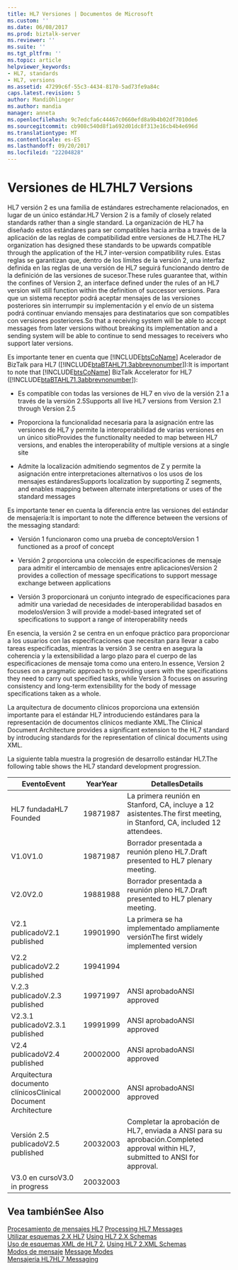 ```yaml
---
title: HL7 Versiones | Documentos de Microsoft
ms.custom: ''
ms.date: 06/08/2017
ms.prod: biztalk-server
ms.reviewer: ''
ms.suite: ''
ms.tgt_pltfrm: ''
ms.topic: article
helpviewer_keywords:
- HL7, standards
- HL7, versions
ms.assetid: 47299c6f-55c3-4434-8170-5ad73fe9a84c
caps.latest.revision: 5
author: MandiOhlinger
ms.author: mandia
manager: anneta
ms.openlocfilehash: 9c7edcfa6c44467c0660efd8a9b4b02df7010de6
ms.sourcegitcommit: cb908c540d8f1a692d01dc8f313e16cb4b4e696d
ms.translationtype: MT
ms.contentlocale: es-ES
ms.lasthandoff: 09/20/2017
ms.locfileid: "22204828"
---
```

# <a name="hl7-versions"></a><span data-ttu-id="f3788-102">Versiones de HL7</span><span class="sxs-lookup"><span data-stu-id="f3788-102">HL7 Versions</span></span>
<span data-ttu-id="f3788-103">HL7 versión 2 es una familia de estándares estrechamente relacionados, en lugar de un único estándar.</span><span class="sxs-lookup"><span data-stu-id="f3788-103">HL7 Version 2 is a family of closely related standards rather than a single standard.</span></span> <span data-ttu-id="f3788-104">La organización de HL7 ha diseñado estos estándares para ser compatibles hacia arriba a través de la aplicación de las reglas de compatibilidad entre versiones de HL7.</span><span class="sxs-lookup"><span data-stu-id="f3788-104">The HL7 organization has designed these standards to be upwards compatible through the application of the HL7 inter-version compatibility rules.</span></span> <span data-ttu-id="f3788-105">Estas reglas se garantizan que, dentro de los límites de la versión 2, una interfaz definida en las reglas de una versión de HL7 seguirá funcionando dentro de la definición de las versiones de sucesor.</span><span class="sxs-lookup"><span data-stu-id="f3788-105">These rules guarantee that, within the confines of Version 2, an interface defined under the rules of an HL7 version will still function within the definition of successor versions.</span></span> <span data-ttu-id="f3788-106">Para que un sistema receptor podrá aceptar mensajes de las versiones posteriores sin interrumpir su implementación y el envío de un sistema podrá continuar enviando mensajes para destinatarios que son compatibles con versiones posteriores.</span><span class="sxs-lookup"><span data-stu-id="f3788-106">So that a receiving system will be able to accept messages from later versions without breaking its implementation and a sending system will be able to continue to send messages to receivers who support later versions.</span></span>  
  
 <span data-ttu-id="f3788-107">Es importante tener en cuenta que [!INCLUDE[btsCoName](../../includes/btsconame-md.md)] Acelerador de BizTalk para HL7 ([!INCLUDE[btaBTAHL71.3abbrevnonumber](../../includes/btabtahl71-3abbrevnonumber-md.md)]):</span><span class="sxs-lookup"><span data-stu-id="f3788-107">It is important to note that [!INCLUDE[btsCoName](../../includes/btsconame-md.md)] BizTalk Accelerator for HL7 ([!INCLUDE[btaBTAHL71.3abbrevnonumber](../../includes/btabtahl71-3abbrevnonumber-md.md)]):</span></span>  
  
-   <span data-ttu-id="f3788-108">Es compatible con todas las versiones de HL7 en vivo de la versión 2.1 a través de la versión 2.5</span><span class="sxs-lookup"><span data-stu-id="f3788-108">Supports all live HL7 versions from Version 2.1 through Version 2.5</span></span>  
  
-   <span data-ttu-id="f3788-109">Proporciona la funcionalidad necesaria para la asignación entre las versiones de HL7 y permite la interoperabilidad de varias versiones en un único sitio</span><span class="sxs-lookup"><span data-stu-id="f3788-109">Provides the functionality needed to map between HL7 versions, and enables the interoperability of multiple versions at a single site</span></span>  
  
-   <span data-ttu-id="f3788-110">Admite la localización admitiendo segmentos de Z y permite la asignación entre interpretaciones alternativos o los usos de los mensajes estándares</span><span class="sxs-lookup"><span data-stu-id="f3788-110">Supports localization by supporting Z segments, and enables mapping between alternate interpretations or uses of the standard messages</span></span>  
  
 <span data-ttu-id="f3788-111">Es importante tener en cuenta la diferencia entre las versiones del estándar de mensajería:</span><span class="sxs-lookup"><span data-stu-id="f3788-111">It is important to note the difference between the versions of the messaging standard:</span></span>  
  
-   <span data-ttu-id="f3788-112">Versión 1 funcionaron como una prueba de concepto</span><span class="sxs-lookup"><span data-stu-id="f3788-112">Version 1 functioned as a proof of concept</span></span>  
  
-   <span data-ttu-id="f3788-113">Versión 2 proporciona una colección de especificaciones de mensaje para admitir el intercambio de mensajes entre aplicaciones</span><span class="sxs-lookup"><span data-stu-id="f3788-113">Version 2 provides a collection of message specifications to support message exchange between applications</span></span>  
  
-   <span data-ttu-id="f3788-114">Versión 3 proporcionará un conjunto integrado de especificaciones para admitir una variedad de necesidades de interoperabilidad basados en modelos</span><span class="sxs-lookup"><span data-stu-id="f3788-114">Version 3 will provide a model-based integrated set of specifications to support a range of interoperability needs</span></span>  
  
 <span data-ttu-id="f3788-115">En esencia, la versión 2 se centra en un enfoque práctico para proporcionar a los usuarios con las especificaciones que necesitan para llevar a cabo tareas especificadas, mientras la versión 3 se centra en asegura la coherencia y la extensibilidad a largo plazo para el cuerpo de las especificaciones de mensaje toma como una entero.</span><span class="sxs-lookup"><span data-stu-id="f3788-115">In essence, Version 2 focuses on a pragmatic approach to providing users with the specifications they need to carry out specified tasks, while Version 3 focuses on assuring consistency and long-term extensibility for the body of message specifications taken as a whole.</span></span>  
  
 <span data-ttu-id="f3788-116">La arquitectura de documento clínicos proporciona una extensión importante para el estándar HL7 introduciendo estándares para la representación de documentos clínicos mediante XML.</span><span class="sxs-lookup"><span data-stu-id="f3788-116">The Clinical Document Architecture provides a significant extension to the HL7 standard by introducing standards for the representation of clinical documents using XML.</span></span>  
  
 <span data-ttu-id="f3788-117">La siguiente tabla muestra la progresión de desarrollo estándar HL7.</span><span class="sxs-lookup"><span data-stu-id="f3788-117">The following table shows the HL7 standard development progression.</span></span>  
  
|<span data-ttu-id="f3788-118">Evento</span><span class="sxs-lookup"><span data-stu-id="f3788-118">Event</span></span>|<span data-ttu-id="f3788-119">Year</span><span class="sxs-lookup"><span data-stu-id="f3788-119">Year</span></span>|<span data-ttu-id="f3788-120">Detalles</span><span class="sxs-lookup"><span data-stu-id="f3788-120">Details</span></span>|  
|-----------|----------|-------------|  
|<span data-ttu-id="f3788-121">HL7 fundada</span><span class="sxs-lookup"><span data-stu-id="f3788-121">HL7 Founded</span></span>|<span data-ttu-id="f3788-122">1987</span><span class="sxs-lookup"><span data-stu-id="f3788-122">1987</span></span>|<span data-ttu-id="f3788-123">La primera reunión en Stanford, CA, incluye a 12 asistentes.</span><span class="sxs-lookup"><span data-stu-id="f3788-123">The first meeting, in Stanford, CA, included 12 attendees.</span></span>|  
|<span data-ttu-id="f3788-124">V1.0</span><span class="sxs-lookup"><span data-stu-id="f3788-124">V1.0</span></span>|<span data-ttu-id="f3788-125">1987</span><span class="sxs-lookup"><span data-stu-id="f3788-125">1987</span></span>|<span data-ttu-id="f3788-126">Borrador presentada a reunión pleno HL7.</span><span class="sxs-lookup"><span data-stu-id="f3788-126">Draft presented to HL7 plenary meeting.</span></span>|  
|<span data-ttu-id="f3788-127">V2.0</span><span class="sxs-lookup"><span data-stu-id="f3788-127">V2.0</span></span>|<span data-ttu-id="f3788-128">1988</span><span class="sxs-lookup"><span data-stu-id="f3788-128">1988</span></span>|<span data-ttu-id="f3788-129">Borrador presentada a reunión pleno HL7.</span><span class="sxs-lookup"><span data-stu-id="f3788-129">Draft presented to HL7 plenary meeting.</span></span>|  
|<span data-ttu-id="f3788-130">V2.1 publicado</span><span class="sxs-lookup"><span data-stu-id="f3788-130">V2.1 published</span></span>|<span data-ttu-id="f3788-131">1990</span><span class="sxs-lookup"><span data-stu-id="f3788-131">1990</span></span>|<span data-ttu-id="f3788-132">La primera se ha implementado ampliamente versión</span><span class="sxs-lookup"><span data-stu-id="f3788-132">The first widely implemented version</span></span>|  
|<span data-ttu-id="f3788-133">V2.2 publicado</span><span class="sxs-lookup"><span data-stu-id="f3788-133">V2.2 published</span></span>|<span data-ttu-id="f3788-134">1994</span><span class="sxs-lookup"><span data-stu-id="f3788-134">1994</span></span>||  
|<span data-ttu-id="f3788-135">V.2.3 publicado</span><span class="sxs-lookup"><span data-stu-id="f3788-135">V.2.3 published</span></span>|<span data-ttu-id="f3788-136">1997</span><span class="sxs-lookup"><span data-stu-id="f3788-136">1997</span></span>|<span data-ttu-id="f3788-137">ANSI aprobado</span><span class="sxs-lookup"><span data-stu-id="f3788-137">ANSI approved</span></span>|  
|<span data-ttu-id="f3788-138">V2.3.1 publicado</span><span class="sxs-lookup"><span data-stu-id="f3788-138">V2.3.1 published</span></span>|<span data-ttu-id="f3788-139">1999</span><span class="sxs-lookup"><span data-stu-id="f3788-139">1999</span></span>|<span data-ttu-id="f3788-140">ANSI aprobado</span><span class="sxs-lookup"><span data-stu-id="f3788-140">ANSI approved</span></span>|  
|<span data-ttu-id="f3788-141">V2.4 publicado</span><span class="sxs-lookup"><span data-stu-id="f3788-141">V2.4 published</span></span>|<span data-ttu-id="f3788-142">2000</span><span class="sxs-lookup"><span data-stu-id="f3788-142">2000</span></span>|<span data-ttu-id="f3788-143">ANSI aprobado</span><span class="sxs-lookup"><span data-stu-id="f3788-143">ANSI approved</span></span>|  
|<span data-ttu-id="f3788-144">Arquitectura documento clínicos</span><span class="sxs-lookup"><span data-stu-id="f3788-144">Clinical Document Architecture</span></span>|<span data-ttu-id="f3788-145">2000</span><span class="sxs-lookup"><span data-stu-id="f3788-145">2000</span></span>|<span data-ttu-id="f3788-146">ANSI aprobado</span><span class="sxs-lookup"><span data-stu-id="f3788-146">ANSI approved</span></span>|  
|<span data-ttu-id="f3788-147">Versión 2.5 publicado</span><span class="sxs-lookup"><span data-stu-id="f3788-147">V2.5 published</span></span>|<span data-ttu-id="f3788-148">2003</span><span class="sxs-lookup"><span data-stu-id="f3788-148">2003</span></span>|<span data-ttu-id="f3788-149">Completar la aprobación de HL7, enviada a ANSI para su aprobación.</span><span class="sxs-lookup"><span data-stu-id="f3788-149">Completed approval within HL7, submitted to ANSI for approval.</span></span>|  
|<span data-ttu-id="f3788-150">V3.0 en curso</span><span class="sxs-lookup"><span data-stu-id="f3788-150">V3.0 in progress</span></span>|<span data-ttu-id="f3788-151">2003</span><span class="sxs-lookup"><span data-stu-id="f3788-151">2003</span></span>||  
  
## <a name="see-also"></a><span data-ttu-id="f3788-152">Vea también</span><span class="sxs-lookup"><span data-stu-id="f3788-152">See Also</span></span>  
 <span data-ttu-id="f3788-153">[Procesamiento de mensajes HL7](../../adapters-and-accelerators/accelerator-hl7/processing-hl7-messages.md) </span><span class="sxs-lookup"><span data-stu-id="f3788-153">[Processing HL7 Messages](../../adapters-and-accelerators/accelerator-hl7/processing-hl7-messages.md) </span></span>  
 <span data-ttu-id="f3788-154">[Utilizar esquemas 2.X HL7](../../adapters-and-accelerators/accelerator-hl7/using-hl7-2-x-schemas.md) </span><span class="sxs-lookup"><span data-stu-id="f3788-154">[Using HL7 2.X Schemas](../../adapters-and-accelerators/accelerator-hl7/using-hl7-2-x-schemas.md) </span></span>  
 <span data-ttu-id="f3788-155">[Uso de esquemas XML de HL7 2.](../../adapters-and-accelerators/accelerator-hl7/using-hl7-2-xml-schemas.md) </span><span class="sxs-lookup"><span data-stu-id="f3788-155">[Using HL7 2.XML Schemas](../../adapters-and-accelerators/accelerator-hl7/using-hl7-2-xml-schemas.md) </span></span>  
 <span data-ttu-id="f3788-156">[Modos de mensaje](../../adapters-and-accelerators/accelerator-hl7/message-modes.md) </span><span class="sxs-lookup"><span data-stu-id="f3788-156">[Message Modes](../../adapters-and-accelerators/accelerator-hl7/message-modes.md) </span></span>  
 [<span data-ttu-id="f3788-157">Mensajería HL7</span><span class="sxs-lookup"><span data-stu-id="f3788-157">HL7 Messaging</span></span>](../../adapters-and-accelerators/accelerator-hl7/hl7-messaging.md)